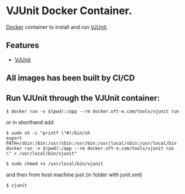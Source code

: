 # VJUnit Docker Container.

[Docker](https://www.docker.com) container to install and run [VJUnit](https://github.com/ahelsayd/vjunit).

## Features

* [VJUnit](https://github.com/ahelsayd/vjunit)

## All images has been built by CI/CD 

## Run VJUnit through the VJUnit container:

    $ docker run -v $(pwd):/app --rm docker.oft-e.com/tools/vjunit run

or in shorthand add

    $ sudo sh -c "printf \"#!/bin/sh
    export PATH=/sbin:/bin:/usr/sbin:/usr/bin:/usr/local/sbin:/usr/local/bin
    docker run -v $(pwd):/app --rm docker.oft-e.com/tools/vjunit run
    \" > /usr/local/bin/vjunit"

    $ sudo chmod +x /usr/local/bin/vjunit

and then from host machine just (in folder with junit.xml)

    $ vjunit



